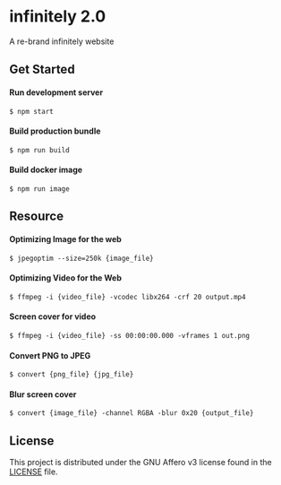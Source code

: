 # infinitely 2.0
A re-brand infinitely website

## Get Started

#### Run development server
```
$ npm start
```

#### Build production bundle
```
$ npm run build
```

#### Build docker image
```
$ npm run image
```

## Resource

#### Optimizing Image for the web
```
$ jpegoptim --size=250k {image_file}
```

#### Optimizing Video for the Web

```
$ ffmpeg -i {video_file} -vcodec libx264 -crf 20 output.mp4
```

#### Screen cover for video
```
$ ffmpeg -i {video_file} -ss 00:00:00.000 -vframes 1 out.png
```

#### Convert PNG to JPEG
```
$ convert {png_file} {jpg_file}
```

#### Blur screen cover
```
$ convert {image_file} -channel RGBA -blur 0x20 {output_file}
```

## License ##

This project is distributed under the GNU Affero v3 license found in the [LICENSE](./LICENSE) file.

